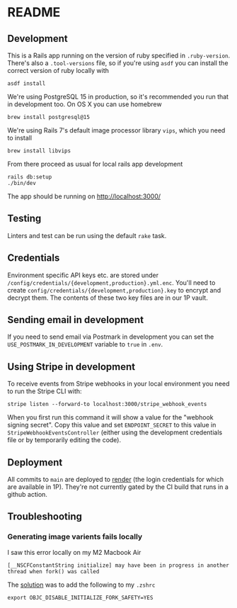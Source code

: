 # README

## Development

This is a Rails app running on the version of ruby specified in `.ruby-version`. There's also a `.tool-versions` file, so if you're using `asdf` you can install the correct version of ruby locally with

    asdf install

We're using PostgreSQL 15 in production, so it's recommended you run that in development too. On OS X you can use homebrew

    brew install postgresql@15

We're using Rails 7's default image processor library `vips`, which you need to install

    brew install libvips

From there proceed as usual for local rails app development

    rails db:setup
    ./bin/dev

The app should be running on [http://localhost:3000/](http://localhost:3000/)

## Testing

Linters and test can be run using the default `rake` task.

## Credentials

Environment specific API keys etc. are stored under `/config/credentials/{development,production}.yml.enc`. You'll need to create `config/credentials/{development,production}.key` to encrypt and decrypt them. The contents of these two key files are in our 1P vault.

## Sending email in development

If you need to send email via Postmark in development you can set the `USE_POSTMARK_IN_DEVELOPMENT` variable to `true` in `.env`.

## Using Stripe in development

To receive events from Stripe webhooks in your local environment you need to run the Stripe CLI with:

    stripe listen --forward-to localhost:3000/stripe_webhook_events

When you first run this command it will show a value for the "webhook signing secret". Copy this value and set `ENDPOINT_SECRET` to this value in `StripeWebhookEventsController` (either using the development credentials file or by temporarily editing the code).

## Deployment

All commits to `main` are deployed to [render](https://dashboard.render.com/) (the login credentials for which are available in 1P). They're not currently gated by the CI build that runs in a github action.

## Troubleshooting

### Generating image varients fails locally

I saw this error locally on my M2 Macbook Air

    [__NSCFConstantString initialize] may have been in progress in another thread when fork() was called

The [solution](https://dev.to/wusher/active-storage-variants-failing-locally-1glm) was to add the following to my `.zshrc`

    export OBJC_DISABLE_INITIALIZE_FORK_SAFETY=YES
